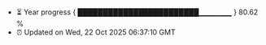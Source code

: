 - ⏳ Year progress { ████████████████████████▁▁▁▁▁▁ } 80.62 %
- ⏰ Updated on Wed, 22 Oct 2025 06:37:10 GMT

